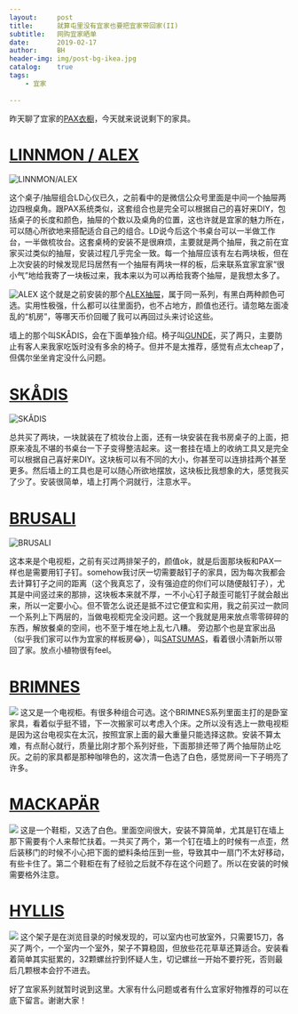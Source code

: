```yaml
---
layout:     post
title:      就算屯里没有宜家也要把宜家带回家(II)
subtitle:   网购宜家晒单
date:       2019-02-17
author:     BH
header-img: img/post-bg-ikea.jpg
catalog:    true
tags:       
    - 宜家
  
---
```


昨天聊了宜家的[PAX衣橱](https://binpedia.com/2019/02/16/%E5%B0%B1%E7%AE%97%E5%B1%AF%E9%87%8C%E6%B2%A1%E6%9C%89%E5%AE%9C%E5%AE%B6%E4%B9%9F%E8%A6%81%E6%8A%8A%E5%AE%9C%E5%AE%B6%E5%B8%A6%E5%9B%9E%E5%AE%B6(I)/)，今天就来说说剩下的家具。

[LINNMON / ALEX](https://www.ikea.com/us/en/catalog/products/S29047257/#/S59932698)
=====
![LINNMON/ALEX](https://ws4.sinaimg.cn/large/006tKfTcly1g0a1w3ivx9j319b0u0hca.jpg)

这个桌子/抽屉组合LD心仪已久，之前看中的是微信公众号里面是中间一个抽屉两边四根桌角。跟PAX系统类似，这套组合也是完全可以根据自己的喜好来DIY，包括桌子的长度和颜色，抽屉的个数以及桌角的位置，这也许就是宜家的魅力所在，可以随心所欲地来搭配适合自己的组合。LD说今后这个书桌台可以一半做工作台，一半做梳妆台。这套桌椅的安装不是很麻烦，主要就是两个抽屉，我之前在宜家买过类似的抽屉，安装过程几乎完全一致。每一个抽屉应该有左右两块板，但在上次安装的时候发现尼玛居然有一个抽屉有两块一样的板，后来联系宜家宜家“很小气”地给我寄了一块板过来，我本来以为可以再给我寄个抽屉，是我想太多了。

![ALEX](https://ws4.sinaimg.cn/large/006tKfTcly1g0a1vy6bscj30u019bnpd.jpg)
这个就是之前安装的那个[ALEX抽屉](https://www.ikea.com/us/en/catalog/products/50192822/)，属于同一系列，有黑白两种颜色可选。实用性极强，什么都可以往里面扔，也不占地方，颜值也还行。请忽略左面凌乱的“机房”，等哪天币价回暖了我可以再回过头来讨论这些。

墙上的那个叫SKÅDIS，会在下面单独介绍。椅子叫[GUNDE](https://www.ikea.com/us/en/catalog/products/00217797/)，买了两只，主要防止有客人来我家吃饭时没有多余的椅子。但并不是太推荐，感觉有点太cheap了，但偶尔坐坐肯定没什么问题。

[SKÅDIS](https://www.ikea.com/us/en/catalog/categories/series/37813/)
=====
![SKÅDIS](https://ws1.sinaimg.cn/large/006tKfTcly1g0a1vw3ah8j319b0u0ha9.jpg)

总共买了两块，一块就装在了梳妆台上面，还有一块安装在我书房桌子的上面，把原来凌乱不堪的书桌台一下子变得整洁起来。这一套挂在墙上的收纳工具又是完全可以根据自己喜好来DIY。这块板可以有不同的大小，你甚至可以连排挂两个甚至更多。然后墙上的工具也是可以随心所欲地摆放，这块板比我想象的大，感觉我买了少了。安装很简单，墙上打两个洞就行，注意水平。

[BRUSALI](https://www.ikea.com/us/en/catalog/products/60306615/)
=====
![BRUSALI](https://ws4.sinaimg.cn/large/006tKfTcly1g0a1vzf2agj319a0u0ndl.jpg)

这本来是个电视柜，之前有买过两排架子的，颜值ok，就是后面那块板和PAX一样也是需要用钉子钉。somehow我讨厌一切需要敲钉子的家具，因为每次我都会去计算钉子之间的距离（这个我真忘了，没有强迫症的你们可以随便敲钉子），尤其是中间竖过来的那排，这块板本来就不厚，一不小心钉子敲歪可能钉子就会敲出来，所以一定要小心。但不管怎么说还是抵不过它便宜和实用，我之前买过一款同一个系列上下两层的，当做电视柜完全没问题。这一个我就是用来放点零零碎碎的东西，解放餐桌的空间，也不至于堆在地上乱七八糟。
旁边那个也是宜家出品（似乎我们家可以作为宜家的样板房😂），叫[SATSUMAS](https://www.ikea.com/us/en/catalog/products/10258155/)，看着很小清新所以带回了家。放点小植物很有feel。

[BRIMNES](https://www.ikea.com/us/en/catalog/products/40337694/)
======
![](https://ws4.sinaimg.cn/large/006tKfTcly1g0a1w4mrqzj319b0u0tn5.jpg)
这又是一个电视柜。有很多种组合可选。这个BRIMNES系列里面主打的是卧室家具，看着似乎挺不错，下一次搬家可以考虑入个床。之所以没有选上一款电视柜是因为这台电视实在太沉，按照宜家上面的最大重量只能选择这款。安装不算太难，有点耐心就行，质量比刚才那个系列好些，下面那排还带了两个抽屉防止吃灰。之前的家具都是那种咖啡色的，这次清一色选了白色，感觉房间一下子明亮了许多。

[MACKAPÄR](https://www.ikea.com/us/en/catalog/products/50334751/)
=====
![](https://ws3.sinaimg.cn/large/006tKfTcly1g0a1w20c8nj319b0u0tve.jpg)
这是一个鞋柜，又选了白色。里面空间很大，安装不算简单，尤其是钉在墙上那下需要有个人来帮忙扶着。一共买了两个，第一个钉在墙上的时候有一点歪，然后装移门的时候不小心把下面的塑料条给压到一些，导致其中一扇门不太好移动，有些卡住了。第二个鞋柜在有了经验之后就不存在这个问题了。所以在安装的时候需要格外注意。

[HYLLIS](https://www.ikea.com/us/en/catalog/products/00278578/)
=====
![](https://ws4.sinaimg.cn/large/006tKfTcly1g0a1w0nrrzj30u019btwe.jpg)
这个架子是在浏览目录的时候发现的，可以室内也可放室外，只需要15刀，各买了两个，一个室内一个室外，架子不算稳固，但放些花花草草还算适合。安装看着简单其实挺累的，32颗螺丝拧到怀疑人生，切记螺丝一开始不要拧死，否则最后几颗根本会拧不进去。

好了宜家系列就暂时说到这里。大家有什么问题或者有什么宜家好物推荐的可以在底下留言。谢谢大家！